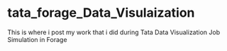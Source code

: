 # tata_forage_Data_Visulaization
This is where i post my work that i did during Tata Data Visualization Job Simulation in Forage
